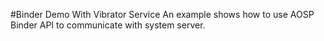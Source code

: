 #Binder Demo With Vibrator Service
An example shows how to use AOSP Binder API to communicate with system server.